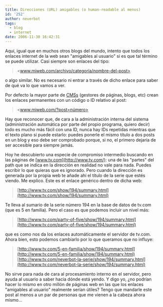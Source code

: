 ```yaml
---
title: Direcciones (URL) amigables (o human-readable al menos)
id: '252'
author: neverbot
tags:
  - blog
  - internet
date: 2006-11-30 16:42:31
---
```


Aquí, igual que en muchos otros blogs del mundo, intento que todos los enlaces internet de la web sean "amigables al usuario" si es que tal término se puede utilizar. Casi siempre son enlaces del tipo:

> <www.miweb.com/archivo/categoría/nombre-del-post>

o algo similar. No es necesario ni entrar a través de dicho enlace para saber de qué va lo que vamos a ver.

Por defecto la mayor parte de [CMSs](http://en.wikipedia.org/wiki/Content_management_system) (gestores de páginas, blogs, etc) crean los enlaces permanentes con un código o ID relativo al post:

> <www.miweb.com/?post=número>

Hay que reconocer que, de cara a la administración interna del sistema (administración automática por parte del propio programa, quiero decir) todo es mucho más fácil con una ID, nunca hay IDs repetidas mientras que el texto plano sí puede estarlo: puedes ponerle el mismo título a dos posts en un blog y eso debe ser comprobado porque, si no, el primero dejaría de ser accesible para siempre jamás.

Hoy he descubierto una especie de compromiso intermedio buscando en las páginas de [www.tv.com](http://www.tv.com/): una de las "partes" del path que se indica en la dirección en realidad no vale para nada. Puedes escribir lo que quieras que es ignorado. Pero cuando la dirección es generada por la propia web te añade ahí el título de la serie que estés viendo. Me explico. Este es el enlace genérico dentro de dicha web:

> [http://www.tv.com/show/194/summary.html](http://www.tv.com/show/194/summary.html)

Te lleva al sumario de la serie número 194 en la base de datos de tv.com (que es 5 en familia). Pero el caso es que podemos incluir un nivel más:

> [http://www.tv.com/party-of-five/show/194/summary.html](http://www.tv.com/party-of-five/show/194/summary.html)

que es como nos da los enlaces automáticamente el servidor de tv.com. Ahora bien, esto podemos cambiarlo por lo que queramos que no influye:

> [http://www.tv.com/5-en-familia/show/194/summary.html](http://www.tv.com/5-en-familia/show/194/summary.html) [http://www.tv.com/neverbot-la-serie/show/194/summary.html](http://www.tv.com/neverbot-la-serie/show/194/summary.html)

No sirve para nada de cara al procesamiento interno en el servidor, pero ayuda al usuario a saber hacia dónde está yendo. Y digo yo, ¿no podrían hacer lo mismo en otro millón de páginas web en las que los enlaces "amigables al usuario" realmente serían útiles? Tengo que mandarle este post al menos a un par de personas que me vienen a la cabeza ahora mismo...
